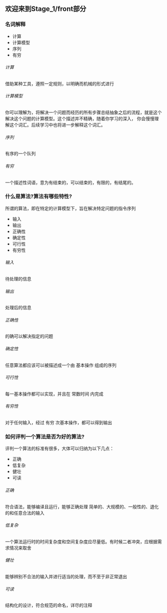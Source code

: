 ## 欢迎来到Stage_1/front部分
### 名词解释
* 计算
* 计算模型
* 序列
* 有穷
###### 计算
借助某种工具，遵照一定规则，以明确而机械的形式进行
###### 计算模型
你可以理解为，将解决一个问题而经历的所有步骤总结抽象之后的流程，就是这个解决这个问题的计算模型。这个描述并不精确，随着你学习的深入，
你会慢慢理解这个词汇。后续学习中也将进一步解释这个词汇。
###### 序列
有序的一个队列
###### 有穷
一个描述性词语，意为有结束的，可以结束的，有限的，有结尾的。
### 什么是算法?算法有哪些特性?
所谓的算法，即在特定的计算模型下，旨在解决特定问题的指令序列
* 输入
* 输出
* 正确性
* 确定性
* 可行性
* 有穷性
###### 输入
待处理的信息
###### 输出
处理后的信息
###### 正确性
的确可以解决指定的问题
###### 确定性
任意算法都应该可以被描述成一个由 基本操作 组成的序列
###### 可行性
每一基本操作都可以实现，并且在 常数时间 内完成
###### 有穷性
对于任何输入，经过 有穷 次基本操作，都可以得到输出

### 如何评判一个算法是否为好的算法?
评判一个算法的标准有很多，大体可以归纳为以下几点：
* 正确
* 低复杂
* 健壮
* 可读
###### 正确
符合语法，能够编译且运行，能够正确处理 简单的、大规模的、一般性的、退化的和任意合法的输入
###### 低复杂
一个算法运行时的时间复杂度和空间复杂度应尽量低。有时候二者冲突，应根据需求情况来取舍
###### 健壮
能够辨别不合法的输入并进行适当的处理，而不至于非正常退出
###### 可读
结构化的设计，符合规范的命名，详尽的注释
